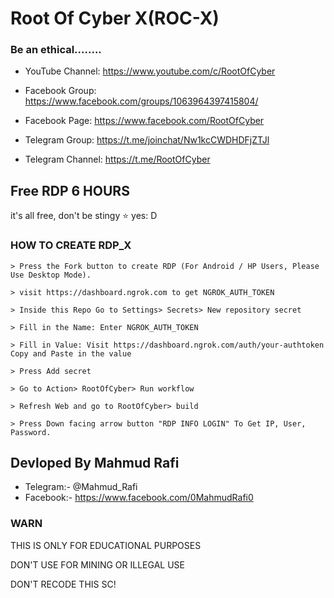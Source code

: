 # Root Of Cyber X(ROC-X)
### Be an ethical........
- YouTube Channel:
https://www.youtube.com/c/RootOfCyber

- Facebook Group: 
https://www.facebook.com/groups/1063964397415804/

- Facebook Page: 
https://www.facebook.com/RootOfCyber

- Telegram Group: 
https://t.me/joinchat/Nw1kcCWDHDFjZTJl

- Telegram Channel:
https://t.me/RootOfCyber


## Free RDP 6 HOURS

it's all free, don't be stingy ⭐️ yes: D

### HOW TO CREATE RDP_X
```
> Press the Fork button to create RDP (For Android / HP Users, Please Use Desktop Mode).

> visit https://dashboard.ngrok.com to get NGROK_AUTH_TOKEN

> Inside this Repo Go to Settings> Secrets> New repository secret

> Fill in the Name: Enter NGROK_AUTH_TOKEN

> Fill in Value: Visit https://dashboard.ngrok.com/auth/your-authtoken Copy and Paste in the value

> Press Add secret 

> Go to Action> RootOfCyber> Run workflow

> Refresh Web and go to RootOfCyber> build

> Press Down facing arrow button "RDP INFO LOGIN" To Get IP, User, Password.
```

## Devloped By Mahmud Rafi
- Telegram:- @Mahmud_Rafi
- Facebook:- https://www.facebook.com/0MahmudRafi0

### WARN

THIS IS ONLY FOR EDUCATIONAL PURPOSES

DON'T USE FOR MINING OR ILLEGAL USE

DON'T RECODE THIS SC!
